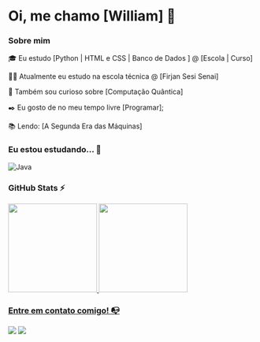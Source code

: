 # Oi, me chamo [William] 👋

### Sobre mim

🎓 Eu estudo [Python | HTML e CSS | Banco de Dados ] @ [Escola | Curso]

👩‍💻 Atualmente eu estudo na escola técnica @ [Firjan Sesi Senai]

🔎 Também sou curioso sobre [Computação Quântica]

✒️ Eu gosto de no meu tempo livre [Programar];

📚 Lendo: [A Segunda Era das Máquinas]


### Eu estou estudando... 🧩
<!-- (Aqui você pode adicionar tecnologias que está estudando, inclusive para aumentar essa lista você listamos algumas das tecnologias ensinadas na nossa [Assinatura On Demand](https://cubos.academy/cubosondemand)) -->

![Java](https://img.shields.io/badge/java-%23ED8B00.svg?style=for-the-badge&logo=openjdk&logoColor=white)


### GitHub Stats ⚡
<div>
<a href="https://github.com/wiponkgkkk">
<img height="180em" src="https://github-readme-stats.vercel.app/api/top-langs/?username=wiponkgkkk&layout=compact&langs_count=7&theme=dracula"/>
<img height="180em" src="https://github-readme-stats.vercel.app/api?username=wiponkgkkk&show_icons=true&theme=dracula&include_all_commits=true&count_private=true"/>
</div>

### Entre em contato comigo! 📭
<div>
<a href="https://instagram.com/g9mes_william" target="_blank"><img src="https://img.shields.io/badge/-Instagram-%23E4405F?style=for-the-badge&logo=instagram&logoColor=white" target="_blank"></a>
<a href="https://www.linkedin.com/in/William Jose Gomes](https://www.linkedin.com/in/william-jose-gomes-pinto-junior-81a39826a/" target="_blank"><img src="https://img.shields.io/badge/-LinkedIn-%230077B5?style=for-the-badge&logo=linkedin&logoColor=white" target="_blank"></a>   
</div>

